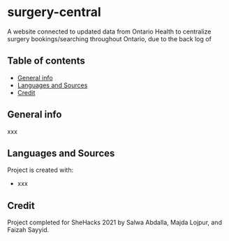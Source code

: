 # surgery-central
A website connected to updated data from Ontario Health to centralize surgery bookings/searching throughout Ontario, due to the back log of 

## Table of contents
* [General info](#general-info)
* [Languages and Sources](#languages-and-sources)
* [Credit](#credit)

## General info
xxx

## Languages and Sources
Project is created with:
* xxx
	
## Credit
Project completed for SheHacks 2021 by Salwa Abdalla, Majda Lojpur, and Faizah Sayyid.
